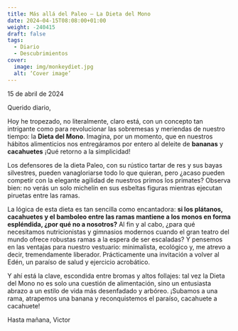 ```yaml
---
title: Más allá del Paleo – La Dieta del Mono
date: 2024–04-15T08:08:00+01:00
weight: -240415
draft: false
tags:
  - Diario
  - Descubrimientos
cover:
  image: img/monkeydiet.jpg
  alt: ‘Cover image’
---
```


15 de abril de 2024

Querido diario,

Hoy he tropezado, no literalmente, claro está, con un concepto tan intrigante como para revolucionar las sobremesas y meriendas de nuestro tiempo: la **Dieta del Mono**. Imagina, por un momento, que en nuestros hábitos alimenticios nos entregáramos por entero al deleite de **bananas** y **cacahuetes** ¡Qué retorno a la simplicidad!

Los defensores de la dieta Paleo, con su rústico tartar de res y sus bayas silvestres, pueden vanagloriarse todo lo que quieran, pero ¿acaso pueden competir con la elegante agilidad de nuestros primos los primates? Observa bien: no verás un solo michelín en sus esbeltas figuras mientras ejecutan piruetas entre las ramas.

La lógica de esta dieta es tan sencilla como encantadora: **si los plátanos, cacahuetes y el bamboleo entre las ramas mantiene a los monos en forma espléndida, ¿por qué no a nosotros?** Al fin y al cabo, ¿para qué necesitamos nutricionistas y gimnasios modernos cuando el gran teatro del mundo ofrece robustas ramas a la espera de ser escaladas? Y pensemos en las ventajas para nuestro vestuario: minimalista, ecológico y, me atrevo a decir, tremendamente liberador. Prácticamente una invitación a volver al Edén, un paraíso de salud y ejercicio acrobático.

Y ahí está la clave, escondida entre bromas y altos follajes: tal vez la Dieta del Mono no es solo una cuestión de alimentación, sino un entusiasta abrazo a un estilo de vida más desenfadado y arbóreo. ¡Subamos a una rama, atrapemos una banana y reconquistemos el paraíso, cacahuete a cacahuete!

Hasta mañana,
Victor